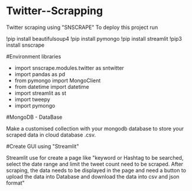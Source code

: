 # Twitter--Scrapping
Twitter scraping using "SNSCRAPE"
To deploy this project run

!pip install beautifulsoup4
!pip install pymongo
!pip install streamlit
!pip3 install snscrape 

#Environment libraries

* import snscrape.modules.twitter as sntwitter
* import pandas as pd
* from pymongo import MongoClient
* from datetime import datetime
* import streamlit as st
* import tweepy
* import pymongo

#MongoDB - DataBase

Make a customised collection with your mongodb database to store your scraped data in cloud database .csv.

#Create GUI using "Streamlit"

Streamlit use for create a page like "keyword or Hashtag to be searched, select the date range and limit the tweet count need to be scraped. After scraping, the data needs to be displayed in the page and need a button to upload the data into Database and download the data into csv and json format"
